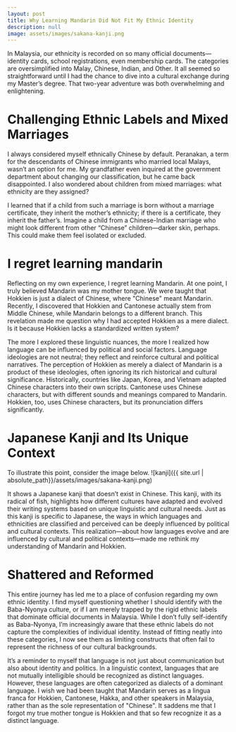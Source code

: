 ```yaml
---
layout: post
title: Why Learning Mandarin Did Not Fit My Ethnic Identity
description: null
image: assets/images/sakana-kanji.png
---
```

In Malaysia, our ethnicity is recorded on so many official documents—identity cards, school registrations, even membership cards. The categories are oversimplified into Malay, Chinese, Indian, and Other. It all seemed so straightforward until I had the chance to dive into a cultural exchange during my Master’s degree. That two-year adventure was both overwhelming and enlightening.

# Challenging Ethnic Labels and Mixed Marriages

I always considered myself ethnically Chinese by default. Peranakan, a term for the descendants of Chinese immigrants who married local Malays, wasn’t an option for me. My grandfather even inquired at the government department about changing our classification, but he came back disappointed. I also wondered about children from mixed marriages: what ethnicity are they assigned?

I learned that if a child from such a marriage is born without a marriage certificate, they inherit the mother’s ethnicity; if there is a certificate, they inherit the father’s. Imagine a child from a Chinese-Indian marriage who might look different from other “Chinese” children—darker skin, perhaps. This could make them feel isolated or excluded.

# I regret learning mandarin
Reflecting on my own experience, I regret learning Mandarin. At one point, I truly believed Mandarin was my mother tongue. We were taught that Hokkien is just a dialect of Chinese, where "Chinese" meant Mandarin. Recently, I discovered that Hokkien and Cantonese actually stem from Middle Chinese, while Mandarin belongs to a different branch. This revelation made me question why I had accepted Hokkien as a mere dialect. Is it because Hokkien lacks a standardized written system?

The more I explored these linguistic nuances, the more I realized how language can be influenced by political and social factors. Language ideologies are not neutral; they reflect and reinforce cultural and political narratives. The perception of Hokkien as merely a dialect of Mandarin is a product of these ideologies, often ignoring its rich historical and cultural significance. Historically, countries like Japan, Korea, and Vietnam adapted Chinese characters into their own scripts. Cantonese uses Chinese characters, but with different sounds and meanings compared to Mandarin. Hokkien, too, uses Chinese characters, but its pronunciation differs significantly.

# Japanese Kanji and Its Unique Context
To illustrate this point, consider the image below. 
![kanji]({{ site.url | absolute_path}}/assets/images/sakana-kanji.png)

It shows a Japanese kanji that doesn’t exist in Chinese. This kanji, with its radical of fish, highlights how different cultures have adapted and evolved their writing systems based on unique linguistic and cultural needs. Just as this kanji is specific to Japanese, the ways in which languages and ethnicities are classified and perceived can be deeply influenced by political and cultural contexts. This realization—about how languages evolve and are influenced by cultural and political contexts—made me rethink my understanding of Mandarin and Hokkien. 

# Shattered and Reformed
This entire journey has led me to a place of confusion regarding my own ethnic identity. I find myself questioning whether I should identify with the Baba-Nyonya culture, or if I am merely trapped by the rigid ethnic labels that dominate official documents in Malaysia. While I don’t fully self-identify as Baba-Nyonya, I’m increasingly aware that these ethnic labels do not capture the complexities of individual identity. Instead of fitting neatly into these categories, I now see them as limiting constructs that often fail to represent the richness of our cultural backgrounds.

It’s a reminder to myself that language is not just about communication but also about identity and politics. In a linguistic context, languages that are not mutually intelligible should be recognized as distinct languages. However, these languages are often categorized as dialects of a dominant language. I wish we had been taught that Mandarin serves as a lingua franca for Hokkien, Cantonese, Hakka, and other speakers in Malaysia, rather than as the sole representation of "Chinese". It saddens me that I forgot my true mother tongue is Hokkien and that so few recognize it as a distinct language.


